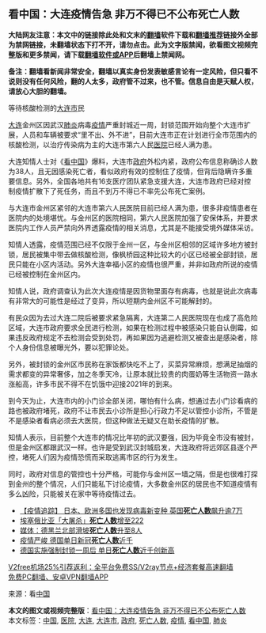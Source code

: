  <h2>看中国：大连疫情告急 非万不得已不公布死亡人数</h2> <p class="notice"><b>大陆网友注意：本文中的链接除此处和文末的<a href="https://github.com/bannedbook/fanqiang" >翻墙</a>软件下载和<a href="https://github.com/killgcd/justmysocks/blob/master/README.md">翻墙推荐</a>链接外全部为禁网链接，未翻墙状态下打不开，请勿点击。此为文字版禁闻，欲看图文视频完整版和更多禁闻，请下载<a href="https://github.com/bannedbook/fanqiang">翻墙软件或APP</a>后翻墙上禁闻网。</p><p>备注：翻墙看新闻非常安全，翻墙以真实身份发表敏感言论有一定风险，但只看不说则没有任何风险，翻的人太多，政府管不过来，也不管。信息自由是天赋人权，请放心大胆的翻墙。</b></p>  <div class="entry"> <p id="conimg">等待核酸检测的<a href="https://www.bannedbook.org/bnews/tag/%E5%A4%A7%E8%BF%9E%E5%B8%82/" class="st_tag internal_tag" rel="tag" title="标签 大连市 下的日志">大连市</a>民</p> <p><a href="https://www.bannedbook.org/bnews/tag/%e5%a4%a7%e8%bf%9e/" class="st_tag internal_tag" rel="tag" title="标签 大连 下的日志">大连</a>金州区因武汉<a href="https://www.bannedbook.org/bnews/tag/%e8%82%ba%e7%82%8e/" class="st_tag internal_tag" rel="tag" title="标签 肺炎 下的日志">肺炎</a>病毒<a href="https://www.bannedbook.org/bnews/tag/%E7%96%AB%E6%83%85/" class="st_tag internal_tag" rel="tag" title="标签 疫情 下的日志">疫情</a>严重封城近一周，封锁范围开始向整个大连市扩展，人员和车辆被要求“里不出、外不进”，目前大连市正在计划进行全市范围内的核酸检测，以治疗传染病为主的大连市第六人民<a href="https://www.bannedbook.org/bnews/tag/%E5%8C%BB%E9%99%A2/" class="st_tag internal_tag" rel="tag" title="标签 医院 下的日志">医院</a>已经人满为患。</p> <p>大连知情人士对《<span class='wp_keywordlink_affiliate'><a href="https://www.secretchina.com/" title="看中国" target="_blank">看中国</a></span>》爆料，大连市<a href="https://www.bannedbook.org/bnews/tag/%e6%94%bf%e5%ba%9c/" class="st_tag internal_tag" rel="tag" title="标签 政府 下的日志">政府</a>外松内紧，政府公布信息称确诊人数为38人，且无因感染死亡者，看似政府有效的控制住了疫情，但背后隐瞒许多重要信息。另外，全国各地共有16支医疗团队紧急支援大连，大连市政府已经对控制疫情扩散下了死任务，而且不到万不得已不率先公布死亡案例。</p> <p>与大连市金州区紧邻的大连市第六人民医院目前已经人满为患，很多非疫情患者在医院内的处境堪忧。与金州区的医院相同，第六人民医院加强了安保体系，并要求医院内工作人员严禁向外界透露疫情的相关消息，尤其是不能接受境外媒体采访。</p>  <p>知情人透露，疫情范围已经不仅限于金州一区，与金州区相邻的区域许多地方被封锁，居民被集中带去做核酸检测，像枫桥园这种比较大的小区已经被全部封锁，居民只能在小区内活动。另外大连幸福小区的疫情也很严重，并非如政府所说的疫情已经被控制在金州区内。</p> <p>知情人说，政府调查认为此次大连疫情是因货物里面存有病毒，也就是说此次病毒有非常大的可能性是经过了变异，所以短期内金州区不可能解封的。</p> <p>有民众因为去过大连二院后被要求紧急隔离，大连第二人民医院现在也成了高危险区域，大连市政府要求全民进行检测，如果在检测过程中被感染只能自认倒霉，如果违反政府规定不去检测会受到处罚，再如果因为逃避检测又被查出是感染者，除个人身份信息被曝光外，要以犯罪论处。</p> <p>另外，被封锁的金州区市民称在家饭都快吃不上了，买菜异常麻烦，想满足抽烟的需求都变的异常奢侈，加之冬季天冷，让原本就比较贵的肉蛋奶等生活物资一路水涨船高，许多市民不得不在饥饿中迎接2021年的到来。</p>  <p>到今天为止，大连市内的小门诊全部关闭，哪怕有什么病，想通过去小门诊看病的路也被政府堵死，政府不让市民去小诊所是担心行政力不足以管控小诊所，不管是不是感染者看病必须去大医院，但这种做法无疑又在助长疫情的扩散。</p> <p>知情人表示，目前整个大连市的情况比年初的武汉要强，因为毕竟全市没有被封，但是金州区都跟武汉一样。也许是受到武汉封城启发，大连政府将远郊区县逐个严控，堵死人们因为疫情恐慌而采取逃离市区的行为发生。</p> <p>同时，政府对信息的管控也十分严格，可能你与金州区一墙之隔，但是也很难打探到金州的整个情况，人们只能私下讨论疫情，大多数金州区的居民也不知道疫情有多么凶险，只能被关在家中等待疫情过去。</p> <ul class='op-related-articles' title='相关阅读'> <li><a href='https://www.bannedbook.org/bnews/comments/20201228/1456124.html' target='_blank'>【疫情追踪】 日本、欧洲多国也发现病毒新变种 英国<b>死亡人数</b>飙升逾7万</a></li> <li><a href='https://www.bannedbook.org/bnews/baitai/20201227/1456064.html' target='_blank'>埃塞俄比亚「大屠杀」<b>死亡人数</b>增至222</a></li> <li><a href='https://www.bannedbook.org/bnews/baitai/20201227/1455879.html' target='_blank'>媒体：德黑兰北部滑坡<b>死亡人数</b>升至8人</a></li> <li><a href='https://www.bannedbook.org/bnews/baitai/20201224/1454009.html' target='_blank'>疫情严峻 德国单日新冠<b>死亡人数</b>近千</a></li> <li><a href='https://www.bannedbook.org/bnews/worldnews/20201224/1453835.html' target='_blank'>德国实施强制封锁一周后 单日<b>死亡人数</b>近千创新高</a></li> </ul> <p class="texttj"> <a href="https://www.bannedbook.org/forum23/topic22702.html" target="_blank">V2free机场25%引荐返利：全平台免费SS/V2ray节点+经济套餐高速翻墙</a><br/> <a href="https://github.com/bannedbook/fanqiang/wiki/%E7%A6%81%E9%97%BB%E7%BD%91%E5%AE%89%E5%8D%93%E7%BF%BB%E5%A2%99%E6%96%B0%E9%97%BBAPP" target="_blank">免费PC翻墙、安卓VPN翻墙APP</a></p><p> 来源：看<span class='wp_keywordlink_affiliate'><a href="https://www.bannedbook.org/" title="中国" target="_blank">中国</a></span> </p> <a name='sharetosocial'></a>       <div><b>本文的图文或视频完整版</b>：<a href='https://www.bannedbook.org/bnews/cnnews/20201231/1458427.html'>看中国：大连疫情告急 非万不得已不公布死亡人数</a></div>  </div><!--END ENTRY--> <div class="postfooter"> <div>本文标签：<a href="https://www.bannedbook.org/bnews/tag/%E4%B8%AD%E5%9B%BD/" rel="tag">中国</a>, <a href="https://www.bannedbook.org/bnews/tag/%E5%8C%BB%E9%99%A2/" rel="tag">医院</a>, <a href="https://www.bannedbook.org/bnews/tag/%e5%a4%a7%e8%bf%9e/" rel="tag">大连</a>, <a href="https://www.bannedbook.org/bnews/tag/%E5%A4%A7%E8%BF%9E%E5%B8%82/" rel="tag">大连市</a>, <a href="https://www.bannedbook.org/bnews/tag/%e6%94%bf%e5%ba%9c/" rel="tag">政府</a>, <a href="https://www.bannedbook.org/bnews/tag/%E6%AD%BB%E4%BA%A1%E4%BA%BA%E6%95%B0/" rel="tag">死亡人数</a>, <a href="https://www.bannedbook.org/bnews/tag/%E7%96%AB%E6%83%85/" rel="tag">疫情</a>, <a href="https://www.bannedbook.org/bnews/tag/%e7%9c%8b%e4%b8%ad%e5%9b%bd/" rel="tag">看中国</a>, <a href="https://www.bannedbook.org/bnews/tag/%e8%82%ba%e7%82%8e/" rel="tag">肺炎</a></div>  </div><!--END POSTFOOTER--> 